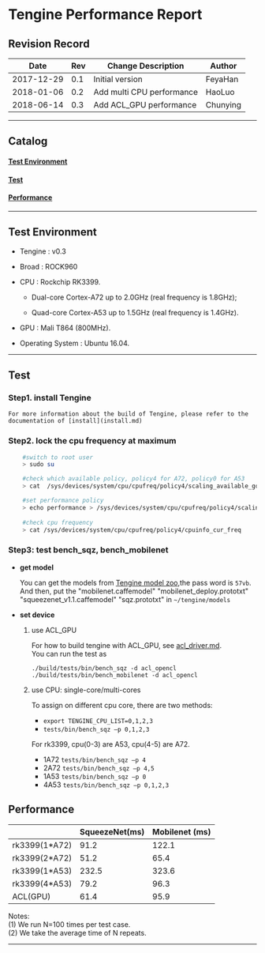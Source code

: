 # **Tengine  Performance Report**  

## **Revision Record**
|    Date    | Rev |Change Description|Author
| ---------- | --- |---|---|
| 2017-12-29 |  0.1 |Initial version|FeyaHan
| 2018-01-06 |  0.2 |Add multi CPU performance|HaoLuo
| 2018-06-14 |  0.3 |Add ACL_GPU performance| Chunying


---

## **Catalog**

#### [Test Environment](benchmark.md#test-environment-1)
#### [Test](benchmark.md#test-1)
#### [Performance](benchmark.md#performance-1)

---



## Test Environment
- Tengine : v0.3
- Broad : ROCK960
- CPU : Rockchip RK3399. 

    *   Dual-core Cortex-A72 up to 2.0GHz (real frequency is 1.8GHz); 

    *   Quad-core Cortex-A53 up to 1.5GHz (real frequency is 1.4GHz).  

- GPU : Mali T864 (800MHz).  
- Operating System : Ubuntu 16.04.


---

## Test 

### Step1. install Tengine

    For more information about the build of Tengine, please refer to the documentation of [install](install.md) 

### Step2. lock the cpu frequency at maximum
```bash
    #switch to root user
    > sudo su 

    #check which available policy, policy4 for A72, policy0 for A53
    > cat  /sys/devices/system/cpu/cpufreq/policy4/scaling_available_governors  

    #set performance policy
    > echo performance > /sys/devices/system/cpu/cpufreq/policy4/scaling_governor 
    
    #check cpu frequency
    > cat /sys/devices/system/cpu/cpufreq/policy4/cpuinfo_cur_freq
```

### Step3: test bench_sqz, bench_mobilenet

* **get model**

    You can get the models from [Tengine model zoo](https://pan.baidu.com/s/1LXZ8vOdyOo50IXS0CUPp8g),the pass word is `57vb`.
    And then, put the "mobilenet.caffemodel" "mobilenet_deploy.prototxt" "squeezenet_v1.1.caffemodel" "sqz.prototxt" in `~/tengine/models`

* **set device**
    1. use ACL_GPU

        For how to build tengine with ACL_GPU, see [acl_driver.md](acl_driver.md).  
        You can run the test as 

        ```
        ./build/tests/bin/bench_sqz -d acl_opencl
        ./build/tests/bin/bench_mobilenet -d acl_opencl
        ```
    2. use CPU: single-core/multi-cores

        To assign on different cpu core, there are two methods:

        - `export TENGINE_CPU_LIST=0,1,2,3`
        - `tests/bin/bench_sqz –p 0,1,2,3`

        For rk3399, cpu(0-3) are A53, cpu(4-5) are A72. 
        
        - 1A72 `tests/bin/bench_sqz –p 4`
        - 2A72 `tests/bin/bench_sqz –p 4,5`
        - 1A53 `tests/bin/bench_sqz –p 0`
        - 4A53 `tests/bin/bench_sqz –p 0,1,2,3`

## Performance


|       | SqueezeNet(ms) |Mobilenet (ms) |
| ---------- | ---|---|
| rk3399(1*A72) | 91.2 |122.1  |
| rk3399(2*A72) | 51.2  |65.4 |
| rk3399(1*A53) | 232.5 |323.6 |
| rk3399(4*A53) | 79.2  |96.3  |
| ACL(GPU)| 61.4| 95.9|


Notes:<br>
(1) We run N=100 times per test case.<br>
(2) We take the average time of N repeats.
                  
---






